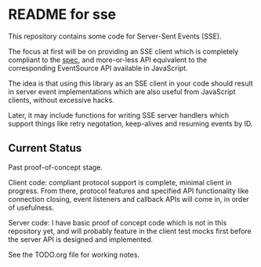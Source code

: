 # README for sse

This repository contains some code for Server-Sent Events (SSE).

The focus at first will be on providing an SSE client which is completely
compliant to the [spec](https://www.w3.org/TR/2009/WD-eventsource-20091029/),
and more-or-less API equivalent to the corresponding EventSource API available
in JavaScript.

The idea is that using this library as an SSE client in your code should result
in server event implementations which are also useful from JavaScript clients,
without excessive hacks.

Later, it may include functions for writing SSE server handlers which support
things like retry negotation, keep-alives and resuming events by ID.

## Current Status

Past proof-of-concept stage.

Client code: compliant protocol support is complete, minimal client in
progress.  From there, protocol features and specified API functionality like
connection closing, event listeners and callback APIs will come in, in order of
usefulness.

Server code: I have basic proof of concept code which is not in this repository
yet, and will probably feature in the client test mocks first before the server
API is designed and implemented.

See the TODO.org file for working notes.
